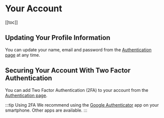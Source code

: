 # Your Account

[[toc]]

## Updating Your Profile Information

You can update your name, email and password from the [Authentication page](https://forge.laravel.com/user/profile#/authentication) at any time.

## Securing Your Account With Two Factor Authentication

You can add Two Factor Authentication (2FA) to your account from the [Authentication page](https://forge.laravel.com/user/profile#/authentication).

:::tip Using 2FA
We recommend using the [Google Authenticator](https://support.google.com/accounts/answer/1066447) app on your smartphone. Other apps are available.
:::
